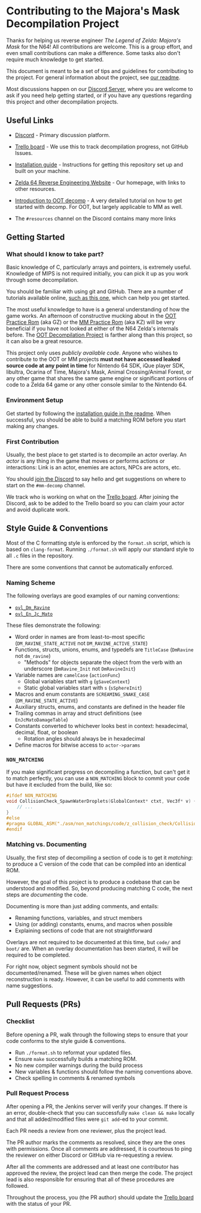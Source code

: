 Contributing to the Majora's Mask Decompilation Project
=======================================================

Thanks for helping us reverse engineer *The Legend of Zelda: Majora's Mask* for the N64! 
All contributions are welcome. This is a group effort, and even small contributions can make a difference. Some tasks also don't require much knowledge to get started.

This document is meant to be a set of tips and guidelines for contributing to the project.
For general information about the project, see [our readme](https://github.com/zeldaret/mm/blob/master/README.md).

Most discussions happen on our [Discord Server](https://discord.zelda64.dev), where you are welcome to ask if you need help getting started, or if you have any questions regarding this project and other decompilation projects.


Useful Links
------------

- [Discord](https://discord.zelda64.dev/) - Primary discussion platform.
- [Trello board](https://trello.com/b/ruxw9n6m/majoras-mask-decompilation) - We use this to track decompilation progress, not GitHub Issues.

- [Installation guide](https://github.com/zeldaret/mm/blob/master/README.md#installation) - Instructions for getting this repository set up and built on your machine.
- [Zelda 64 Reverse Engineering Website](https://zelda64.dev/) - Our homepage, with links to other resources.
- [Introduction to OOT decomp](https://github.com/zeldaret/oot/blob/master/docs/tutorial/contents.md) - A very detailed tutorial on how to get started with decomp. For OOT, but largely applicable to MM as well.
- The `#resources` channel on the Discord contains many more links

Getting Started
---------------

### What should I know to take part?

Basic knowledge of C, particularly arrays and pointers, is extremely useful. Knowledge of MIPS is not required initially, you can pick it up as you work through some decompilation.

You should be familiar with using git and GitHub. There are a number of tutorials available online, [such as this one](https://github.com/firstcontributions/first-contributions), which can help you get started.

The most useful knowledge to have is a general understanding of how the game works. An afternoon of constructive mucking about in the [OOT Practice Rom](http://practicerom.com/) (aka GZ) or the [MM Practice Rom](https://kz.zeldacodes.org/) (aka KZ) will be very beneficial if you have not looked at either of the N64 Zelda's internals before.
The [OOT Decompilation Project](https://github.com/zeldaret/oot) is farther along than this project, so it can also be a great resource.

This project only uses *publicly available code*.
Anyone who wishes to contribute to the OOT or MM projects **must not have accessed leaked source code at any point in time** for Nintendo 64 SDK, iQue player SDK, libultra, Ocarina of Time, Majora's Mask, Animal Crossing/Animal Forest, or any other game that shares the same game engine or significant portions of code to a Zelda 64 game or any other console similar to the Nintendo 64.

### Environment Setup

Get started by following the [installation guide in the readme](https://github.com/zeldaret/mm/blob/master/README.md#installation).
When successful, you should be able to build a matching ROM before you start making any changes.

### First Contribution

Usually, the best place to get started is to decompile an actor overlay. 
An *actor* is any thing in the game that moves or performs actions or interactions: Link is an actor, enemies are actors, NPCs are actors, etc.

You should [join the Discord](https://discord.zelda64.dev/) to say hello and get suggestions on where to start on the `#mm-decomp` channel.

We track who is working on what on the [Trello board](https://trello.com/b/ruxw9n6m/majoras-mask-decompilation).
After joining the Discord, ask to be added to the Trello board so you can claim your actor and avoid duplicate work.

Style Guide & Conventions
-------------------------

Most of the C formatting style is enforced by the `format.sh` script, which is based on `clang-format`.
Running `./format.sh` will apply our standard style to all `.c` files in the repository.

There are some conventions that cannot be automatically enforced.

### Naming Scheme

The following overlays are good examples of our naming conventions:

- [`ovl_Dm_Ravine`](src/overlays/actors/ovl_Dm_Ravine/z_dm_ravine.c)
- [`ovl_En_Jc_Mato`](src/overlays/actors/ovl_En_Jc_Mato/z_en_jc_mato.c)

These files demonstrate the following:

- Word order in names are from least-to-most specific (`DM_RAVINE_STATE_ACTIVE` not `DM_RAVINE_ACTIVE_STATE`)
- Functions, structs, unions, enums, and typedefs are `TitleCase` (`DmRavine` not `dm_ravine`)
    - "Methods" for objects separate the object from the verb with an underscore (`DmRavine_Init` not `DmRavineInit`)
- Variable names are `camelCase` (`actionFunc`)
    - Global variables start with `g` (`gSaveContext`)
    - Static global variables start with `s` (`sSphereInit`)
- Macros and enum constants are `SCREAMING_SNAKE_CASE` (`DM_RAVINE_STATE_ACTIVE`)
- Auxiliary structs, enums, and constants are defined in the header file
- Trailing commas in array and struct definitions (see `EnJcMatoDamageTable`)
- Constants converted to whichever looks best in context: hexadecimal, decimal, float, or boolean
    - Rotation angles should always be in hexadecimal
- Define macros for bitwise access to `actor->params`

### `NON_MATCHING`

If you make significant progress on decompiling a function, but can't get it to match perfectly, you can use a `NON_MATCHING` block to commit your code but have it excluded from the build, like so:

```c
#ifdef NON_MATCHING
void CollisionCheck_SpawnWaterDroplets(GlobalContext* ctxt, Vec3f* v) {
    // ... 
}
#else
#pragma GLOBAL_ASM("./asm/non_matchings/code/z_collision_check/CollisionCheck_SpawnWaterDroplets.asm")
#endif
```

### Matching vs. Documenting

Usually, the first step of decompiling a section of code is to get it *matching*: to produce a C version of the code that can be compiled into an identical ROM.

However, the goal of this project is to produce a codebase that can be understood and modified.
So, beyond producing matching C code, the next steps are *documenting* the code.

Documenting is more than just adding comments, and entails:

- Renaming functions, variables, and struct members
- Using (or adding) constants, enums, and macros when possible
- Explaining sections of code that are not straightforward

Overlays are not required to be documented at this time, but `code/` and `boot/` are.
When an overlay documentation has been started, it will be required to be completed.

For right now, object segment symbols should not be documented/renamed.
These will be given names when object reconstruction is ready.
However, it can be useful to add comments with name suggestions.


Pull Requests (PRs)
-------------------

### Checklist

Before opening a PR, walk through the following steps to ensure that your code conforms to the style guide & conventions.

- Run `./format.sh` to reformat your updated files.
- Ensure `make` successfully builds a matching ROM.
- No new compiler warnings during the build process
- New variables & functions should follow the naming conventions above.
- Check spelling in comments & renamed symbols

### Pull Request Process

After opening a PR, the Jenkins server will verify your changes.
If there is an error, double-check that you can successfully `make clean && make` locally and that all added/modified files were `git add`-ed to your commit.

Each PR needs a review from one reviewer, plus the project lead.

The PR author marks the comments as resolved, since they are the ones with permissions.
Once all comments are addressed, it is courteous to ping the reviewer on either Discord or GitHub via re-requesting a review.

After all the comments are addressed and at least one contributor has approved the review, the project lead can then merge the code.
The project lead is also responsible for ensuring that all of these procedures are followed.

Throughout the process, you (the PR author) should update the [Trello board](https://trello.com/b/ruxw9n6m/majoras-mask-decompilation) with the status of your PR.
